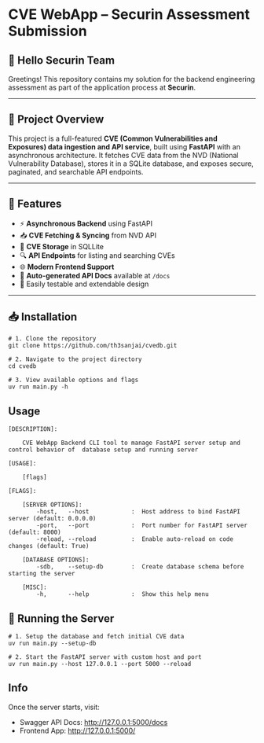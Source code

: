 # CVE WebApp  – Securin Assessment Submission

## 👋 Hello Securin Team

Greetings! This repository contains my solution for the backend engineering assessment as part of the application process at **Securin**.

---

## 📌 Project Overview

This project is a full-featured **CVE (Common Vulnerabilities and Exposures) data ingestion and API service**, built using **FastAPI** with an asynchronous architecture. It fetches CVE data from the NVD (National Vulnerability Database), stores it in a SQLite database, and exposes secure, paginated, and searchable API endpoints.

---

## 🚀 Features

- ⚡ **Asynchronous Backend** using FastAPI 
- 📥 **CVE Fetching & Syncing** from NVD API
- 📂 **CVE Storage** in SQLLite
- 🔍 **API Endpoints** for listing and searching CVEs
- 🌐 **Modern Frontend Support** 
- 📑 **Auto-generated API Docs** available at `/docs`
- 🧪 Easily testable and extendable design
---

## 📥 Installation
```console
# 1. Clone the repository
git clone https://github.com/th3sanjai/cvedb.git

# 2. Navigate to the project directory
cd cvedb

# 3. View available options and flags
uv run main.py -h
```

## Usage

```console
[DESCRIPTION]:

    CVE WebApp Backend CLI tool to manage FastAPI server setup and control behavior of  database setup and running server

[USAGE]:

    [flags]

[FLAGS]:

    [SERVER OPTIONS]:
        -host,   --host            :  Host address to bind FastAPI server (default: 0.0.0.0)
        -port,   --port            :  Port number for FastAPI server (default: 8000)
        -reload, --reload          :  Enable auto-reload on code changes (default: True)

    [DATABASE OPTIONS]:
        -sdb,    --setup-db        :  Create database schema before starting the server

    [MISC]:
        -h,      --help            :  Show this help menu
```

## 🚀 Running the Server

```console
# 1. Setup the database and fetch initial CVE data
uv run main.py --setup-db

# 2. Start the FastAPI server with custom host and port
uv run main.py --host 127.0.0.1 --port 5000 --reload
```

## Info
Once the server starts, visit:
- Swagger API Docs: http://127.0.0.1:5000/docs
- Frontend App: http://127.0.0.1:5000/





